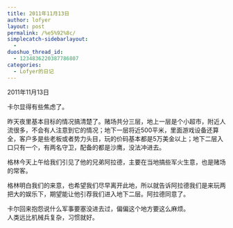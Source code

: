 ```yaml
---
title: 2011年11月13日
author: lofyer
layout: post
permalink: /%e5%92%8c/
simplecatch-sidebarlayout:
  - 
duoshuo_thread_id:
  - 1234836220387786807
categories:
  - Lofyer的日记
---
```

2011年11月13日

卡尔显得有些焦虑了。

昨天夜里基本目标的情况搞清楚了。赌场共分三层，地上一层是个小超市，附近人流很多，不会有人注意到它的情况；地下一层将近500平米，里面游戏设备还算全，客户多是些老板或者势力头目，玩的价码基本都是5万美金以上；地下二层入口只有一个，有两名守卫，配备的都是沙鹰，没法冲进去。

格林今天上午给我们引见了他的兄弟阿拉德，主要在当地搞些军火生意，也是赌场的常客。

格林明白我们的来意，也希望我们尽早离开此地，所以就告诉阿拉德我们是来玩两把大的娱乐下，期望能让他引荐我们进入地下二层。阿拉德同意了。

卡尔回来抱怨说什么军事要塞没进去过，偏偏这个地方要这么麻烦。  
人类远比机械兵复杂，习惯就好。